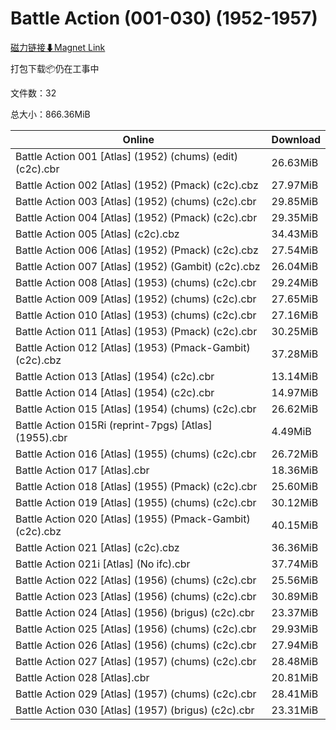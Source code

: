 # Battle Action (001-030) (1952-1957)

[磁力链接⬇Magnet Link](magnet:?xt=urn:btih:8288d43808b75ce7cbc3225781e4baa18505fcae&dn=Battle%20Action%20%28001-030%29%20%281952-1957%29)

打包下载📦仍在工事中

文件数：32

总大小：866.36MiB

Online | Download
--- | ---
Battle Action 001 \[Atlas\] (1952) (chums) (edit) (c2c).cbr | 26.63MiB
Battle Action 002 \[Atlas\] (1952) (Pmack) (c2c).cbz | 27.97MiB
Battle Action 003 \[Atlas\] (1952) (chums) (c2c).cbr | 29.85MiB
Battle Action 004 \[Atlas\] (1952) (Pmack) (c2c).cbr | 29.35MiB
Battle Action 005 \[Atlas\] (c2c).cbz | 34.43MiB
Battle Action 006 \[Atlas\] (1952) (Pmack) (c2c).cbz | 27.54MiB
Battle Action 007 \[Atlas\] (1952) (Gambit) (c2c).cbz | 26.04MiB
Battle Action 008 \[Atlas\] (1953) (chums) (c2c).cbr | 29.24MiB
Battle Action 009 \[Atlas\] (1952) (chums) (c2c).cbr | 27.65MiB
Battle Action 010 \[Atlas\] (1953) (chums) (c2c).cbr | 27.16MiB
Battle Action 011 \[Atlas\] (1953) (Pmack) (c2c).cbr | 30.25MiB
Battle Action 012 \[Atlas\] (1953) (Pmack-Gambit) (c2c).cbz | 37.28MiB
Battle Action 013 \[Atlas\] (1954) (c2c).cbr | 13.14MiB
Battle Action 014 \[Atlas\] (1954) (c2c).cbr | 14.97MiB
Battle Action 015 \[Atlas\] (1954) (chums) (c2c).cbr | 26.62MiB
Battle Action 015Ri (reprint-7pgs) \[Atlas\] (1955).cbr | 4.49MiB
Battle Action 016 \[Atlas\] (1955) (chums) (c2c).cbr | 26.72MiB
Battle Action 017 \[Atlas\].cbr | 18.36MiB
Battle Action 018 \[Atlas\] (1955) (Pmack) (c2c).cbr | 25.60MiB
Battle Action 019 \[Atlas\] (1955) (chums) (c2c).cbr | 30.12MiB
Battle Action 020 \[Atlas\] (1955) (Pmack-Gambit) (c2c).cbz | 40.15MiB
Battle Action 021 \[Atlas\] (c2c).cbz | 36.36MiB
Battle Action 021i \[Atlas\] (No ifc).cbr | 37.74MiB
Battle Action 022 \[Atlas\] (1956) (chums) (c2c).cbr | 25.56MiB
Battle Action 023 \[Atlas\] (1956) (chums) (c2c).cbr | 30.89MiB
Battle Action 024 \[Atlas\] (1956) (brigus) (c2c).cbr | 23.37MiB
Battle Action 025 \[Atlas\] (1956) (chums) (c2c).cbr | 29.93MiB
Battle Action 026 \[Atlas\] (1956) (chums) (c2c).cbr | 27.94MiB
Battle Action 027 \[Atlas\] (1957) (chums) (c2c).cbr | 28.48MiB
Battle Action 028 \[Atlas\].cbr | 20.81MiB
Battle Action 029 \[Atlas\] (1957) (chums) (c2c).cbr | 28.41MiB
Battle Action 030 \[Atlas\] (1957) (brigus) (c2c).cbr | 23.31MiB